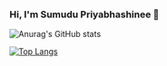 ### Hi, I'm Sumudu Priyabhashinee 👋

<!-- [![Anurag's GitHub stats](https://github-readme-stats.vercel.app/api?username=SumuduPriyabhashinee&show_icons=true&theme=dark)](https://github.com/anuraghazra/github-readme-stats) -->

![Anurag's GitHub stats](https://github-readme-stats.vercel.app/api?username=SumuduPriyabhashinee&count_private=true&show_icons=true&theme=cobalt&hide=contribs,stars)

[![Top Langs](https://github-readme-stats.vercel.app/api/top-langs/?username=anuraghazra&hide=php&show_icons=true&theme=cobalt)](https://github.com/anuraghazra/github-readme-stats)
<!--
- 🔭 I’m currently working on ...
- 🌱 I’m currently learning ...
- 👯 I’m looking to collaborate on ...
- 🤔 I’m looking for help with ...
- 💬 Ask me about ...
- 📫 How to reach me: ...
- 😄 Pronouns: ...
- ⚡ Fun fact: ...
-->
